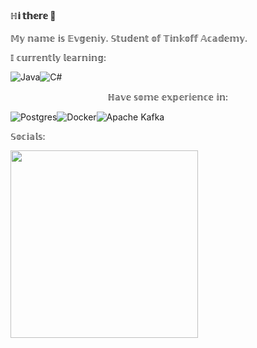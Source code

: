 #### ℍ𝕚 𝕥𝕙𝕖𝕣𝕖 👋
𝕄𝕪 𝕟𝕒𝕞𝕖 𝕚𝕤 𝔼𝕧𝕘𝕖𝕟𝕚𝕪.
𝕊𝕥𝕦𝕕𝕖𝕟𝕥 𝕠𝕗 𝕋𝕚𝕟𝕜𝕠𝕗𝕗 𝔸𝕔𝕒𝕕𝕖𝕞𝕪.

𝕀 𝕔𝕦𝕣𝕣𝕖𝕟𝕥𝕝𝕪 𝕝𝕖𝕒𝕣𝕟𝕚𝕟𝕘:

![Java](https://img.shields.io/badge/java-%23ED8B00.svg?style=for-the-badge&logo=openjdk&logoColor=white)![C#](https://img.shields.io/badge/c%23-%23239120.svg?style=for-the-badge&logo=csharp&logoColor=white)

<p style="text-align: center;">ℍ𝕒𝕧𝕖 𝕤𝕠𝕞𝕖 𝕖𝕩𝕡𝕖𝕣𝕚𝕖𝕟𝕔𝕖 𝕚𝕟:</p> 

![Postgres](https://img.shields.io/badge/postgres-%23316192.svg?style=for-the-badge&logo=postgresql&logoColor=white)![Docker](https://img.shields.io/badge/docker-%230db7ed.svg?style=for-the-badge&logo=docker&logoColor=white)![Apache Kafka](https://img.shields.io/badge/Apache%20Kafka-000?style=for-the-badge&logo=apachekafka)

𝕊𝕠𝕔𝕚𝕒𝕝𝕤:

<a href="https://codeforces.com/profile/abobaghoul"> 
        <img src=
"https://upload.wikimedia.org/wikipedia/commons/b/b1/Codeforces_logo.svg"
             width = 300> 
    </a>


